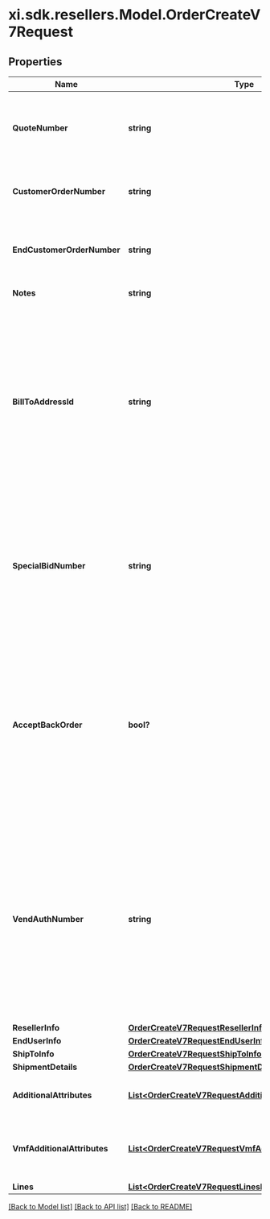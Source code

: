 # xi.sdk.resellers.Model.OrderCreateV7Request

## Properties

Name | Type | Description | Notes
------------ | ------------- | ------------- | -------------
**QuoteNumber** | **string** | A unique identifier generated by Ingram Micro&#39;s CRM specific to each quote. | [optional] 
**CustomerOrderNumber** | **string** | The reseller&#39;s order number for reference in their system. | [optional] 
**EndCustomerOrderNumber** | **string** | The end customer&#39;s order number for reference in their system. | [optional] 
**Notes** | **string** | Order header level notes. | [optional] 
**BillToAddressId** | **string** | Suffix used to identify billing address. Created during onboarding. Resellers are provided with one or more address IDs depending on how many bill to addresses they need for various flooring companies they are using for credit. | [optional] 
**SpecialBidNumber** | **string** | The bid number is provided to the reseller by the vendor for special pricing and discounts. Line-level bid numbers take precedence over header-level bid numbers. | [optional] 
**AcceptBackOrder** | **bool?** | ENUM [&#39;true&#39;,&#39;false&#39;] - accept order if this item is backordered. This field along with shipComplete field decides the value of backorderflag. The value of this field is ignored when shipComplete field is present. | [optional] 
**VendAuthNumber** | **string** | Authorization number provided by vendor to Ingram&#39;s reseller. Orders will be placed on hold without this value, vendor specific mandatory field - please reach out Ingram Sales team for list of vendor for whom this is mandatory. | [optional] 
**ResellerInfo** | [**OrderCreateV7RequestResellerInfo**](OrderCreateV7RequestResellerInfo.md) |  | [optional] 
**EndUserInfo** | [**OrderCreateV7RequestEndUserInfo**](OrderCreateV7RequestEndUserInfo.md) |  | [optional] 
**ShipToInfo** | [**OrderCreateV7RequestShipToInfo**](OrderCreateV7RequestShipToInfo.md) |  | [optional] 
**ShipmentDetails** | [**OrderCreateV7RequestShipmentDetails**](OrderCreateV7RequestShipmentDetails.md) |  | [optional] 
**AdditionalAttributes** | [**List&lt;OrderCreateV7RequestAdditionalAttributesInner&gt;**](OrderCreateV7RequestAdditionalAttributesInner.md) | Shipment-level additional attributes. | [optional] 
**VmfAdditionalAttributes** | [**List&lt;OrderCreateV7RequestVmfAdditionalAttributesInner&gt;**](OrderCreateV7RequestVmfAdditionalAttributesInner.md) | The object containing the list of fields required at a header level by the vendor. | [optional] 
**Lines** | [**List&lt;OrderCreateV7RequestLinesInner&gt;**](OrderCreateV7RequestLinesInner.md) |  | [optional] 

[[Back to Model list]](../README.md#documentation-for-models) [[Back to API list]](../README.md#documentation-for-api-endpoints) [[Back to README]](../README.md)

